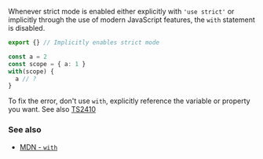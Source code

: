 Whenever strict mode is enabled either explicitly with `'use strict'` or implicitly through the use of modern JavaScript features, the `with` statement is disabled.

```ts
export {} // Implicitly enables strict mode

const a = 2
const scope = { a: 1 }
with(scope) {
  a // ?
}
```

To fix the error, don't use `with`, explicitly reference the variable or property you want. See also [TS2410](?code=2410)

### See also

- [MDN - `with`](https://developer.mozilla.org/en-US/docs/Web/JavaScript/Reference/Statements/with)
